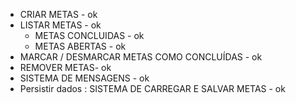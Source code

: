 - CRIAR METAS - ok
- LISTAR METAS - ok
    - METAS CONCLUIDAS - ok
    - METAS ABERTAS - ok
- MARCAR / DESMARCAR METAS COMO CONCLUÍDAS - ok 
- REMOVER METAS- ok
- SISTEMA DE MENSAGENS - ok
- Persistir dados : SISTEMA DE CARREGAR E SALVAR METAS - ok